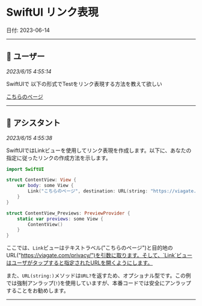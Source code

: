 # SwiftUI リンク表現

日付: 2023-06-14

---

## 👤 ユーザー
*2023/6/15 4:55:14*

SwiftUIで 以下の形式でTestをリンク表現する方法を教えて欲しい

[こちらのページ](https://viagate.com/privacy/)

---

## 🤖 アシスタント
*2023/6/15 4:55:38*

SwiftUIではLinkビューを使用してリンク表現を作成します。以下に、あなたの指定に従ったリンクの作成方法を示します。

```swift
import SwiftUI

struct ContentView: View {
    var body: some View {
        Link("こちらのページ", destination: URL(string: "https://viagate.com/privacy/")!)
    }
}

struct ContentView_Previews: PreviewProvider {
    static var previews: some View {
        ContentView()
    }
}
```

ここでは、`Link`ビューはテキストラベル("こちらのページ")と目的地のURL("https://viagate.com/privacy/")を引数に取ります。そして、`Link`ビューはユーザがタップすると指定されたURLを開くようにします。

また、`URL(string:)`メソッドは`URL?`を返すため、オプショナル型です。この例では強制アンラップ(`!`)を使用していますが、本番コードでは安全にアンラップすることをお勧めします。

---
